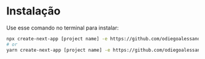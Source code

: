 # Instalação

Use esse comando no terminal para instalar:

```bash
npx create-next-app [project name] -e https://github.com/odiegoalessandro/nextjs-with-chakra-ui
# or
yarn create-next-app [project name] -e https://github.com/odiegoalessandro/nextjs-with-chakra-ui
```